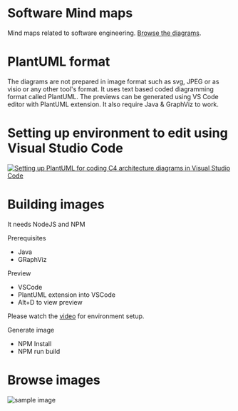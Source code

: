 # Software Mind maps
Mind maps related to software engineering. [Browse the diagrams](https://mind-maps.github.io/software/).

# PlantUML format
The diagrams are not prepared in image format such as svg, JPEG or as visio or any other tool's format. It uses text based coded diagramming format called PlantUML.
The previews can be generated using VS Code editor with PlantUML extension. It also require Java & GraphViz to work.

# Setting up environment to edit using Visual Studio Code
[![Setting up PlantUML for coding C4 architecture diagrams in Visual Studio Code](http://img.youtube.com/vi/Zt3Bj1HMJ8g/0.jpg)](https://www.youtube.com/watch?v=Zt3Bj1HMJ8g "Setting up PlantUML for coding C4 architecture diagrams in Visual Studio Code")


# Building images
It needs NodeJS and NPM

Prerequisites
- Java
- GRaphViz

Preview
- VSCode
- PlantUML extension into VSCode
- Alt+D to view preview

Please watch the [video](https://www.youtube.com/watch?v=Zt3Bj1HMJ8g) for environment setup.

Generate image
- NPM Install
- NPM run build

# Browse images

![sample image](http://www.plantuml.com/plantuml/proxy?cache=no&src=https://raw.githubusercontent.com/mind-maps/software/master/debugging/before-debugging-others-problem.puml)
